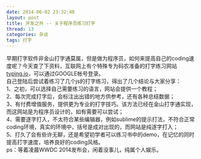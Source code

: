 ```yaml
---
date: 2014-06-02 23:32:40
layout: post
title: 开发之外 -- 关于程序员练习打字
thread: 13
categories: 杂谈
tags: 打字
---
```


早期打字软件非金山打字通莫属，但是做为程序员，如何来提高自己的coding速度呢？今天查了下资料，互联网上有个特殊专为码农准备的打字练习网站[typing.io](http://typing.io)，可以通过GOOGLE帐号登录。
<br/>自己登陆后尝试着练习了几个js的打字练习，得出了几个结论与大家分享：
<br/>1、之初，可以选择自己需要练习的语言，网站会提供一个教程；
<br/>2、每次完成打字后，会标注出出错的地方供参考，还有各种总结数据；
<br/>3、有付费增值服务，提供更为专业的打字技巧。该方法已经在金山打字通实现，而这网站是为程序员设计的，如有需要可以尝试；
<br/>4、需要逐字打入，不太符合某些编辑器，例如sublime的提示打法，不符合正常coding环境，真实的环境中，括号是成对出现的，而网站是纯逐字打入；
<br/>5、打久了会有些许无聊，还是希望初学者可以练习书中的demo，在记忆的同时提高打字速度，培养良好的coding风格。
<br/>ps：等着凌晨WWDC 2014发布会，闲着没事儿，纯属个人娱乐。